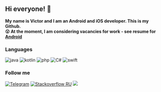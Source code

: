## Hi everyone! 👋
<b>My name is Victor and I am an Android and iOS developer. This is my Github.<br>
😮 At the moment, I am considering vacancies for work - see resume for <a href="https://github.com/kotleni/kotleni/raw/master/resume.pdf?raw=false">Android</a><br></b>
### Languages 

![java](https://img.shields.io/badge/-Java-070c0f?style=for-the-badge)
![kotlin](https://img.shields.io/badge/-Kotlin-070c0f?style=for-the-badge)
![php](https://img.shields.io/badge/-PHP-070c0f?style=for-the-badge)
![C#](https://img.shields.io/badge/-C-070c0f?style=for-the-badge)
![swift](https://img.shields.io/badge/-Swift-070c0f?style=for-the-badge)

### Follow me

[![Telegram](https://img.shields.io/badge/-Telegram-070c0f?style=for-the-badge)](https://t.me/kotleni)
[![Stackoverflow RU](https://img.shields.io/badge/-Stackoverflow-070c0f?style=for-the-badge)](https://ru.stackoverflow.com/users/296757/kotleni)
<a href="https://raw.githubusercontent.com/kotleni/kotleni/master/gmail.md"><img src="https://img.shields.io/badge/-GMAIL-070c0f?style=for-the-badge"/></a>

<!-- 🤡: hello, how are you? -->
